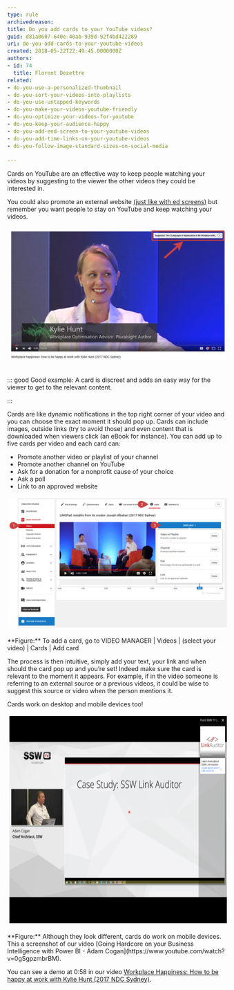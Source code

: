 ```yaml
---
type: rule
archivedreason: 
title: Do you add cards to your YouTube videos?
guid: d81a0607-640e-40ab-939d-92f4bd422289
uri: do-you-add-cards-to-your-youtube-videos
created: 2018-05-22T22:49:45.0000000Z
authors:
- id: 74
  title: Florent Dezettre
related:
- do-you-use-a-personalized-thumbnail
- do-you-sort-your-videos-into-playlists
- do-you-use-untapped-keywords
- do-you-make-your-videos-youtube-friendly
- do-you-optimize-your-videos-for-youtube
- do-you-keep-your-audience-happy
- do-you-add-end-screen-to-your-youtube-videos
- do-you-add-time-links-on-your-youtube-videos
- do-you-follow-image-standard-sizes-on-social-media

---
```


Cards on YouTube are an effective way to keep people watching your videos by suggesting to the viewer the other videos they could be interested in.

<!--endintro-->

You could also promote an external website [(just like with ed screens)](/_layouts/15/FIXUPREDIRECT.ASPX?WebId=3dfc0e07-e23a-4cbb-aac2-e778b71166a2&TermSetId=07da3ddf-0924-4cd2-a6d4-a4809ae20160&TermId=bad882c6-59d2-4a8f-97be-a15c6dc19296) but remember you want people to stay on YouTube and keep watching your videos.
<dl class="ssw15-rteElement-ImageArea"><img src="card example.png" alt="card example.png" style="margin:5px;width:808px;"><br><br></dl>

::: good
Good example: A card is discreet and adds an easy way for the viewer to get to the relevant content.

:::




Cards are like dynamic notifications in the top right corner of your video and you can choose the exact moment it should pop up. Cards can include images, outside links (try to avoid those) and even content that is downloaded when viewers click (an eBook for instance). You can add up to five cards per video and each card can:

* Promote another video or playlist of your channel
* Promote another channel on YouTube
* Ask for a donation for a nonprofit cause of your choice
* Ask a poll
* Link to an approved website

<dl class="ssw15-rteElement-ImageArea"><img src="card.png" alt="" style="margin:5px;width:808px;"><br></dl>
**Figure:** To add a card, go to VIDEO MANAGER | Videos | (select your video) | Cards | Add card

The process is then intuitive, simply add your text, your link and when should the card pop up and you’re set! Indeed make sure the card is relevant to the moment it appears. For example, if in the video someone is referring to an external source or a previous videos, it could be wise to suggest this source or video when the person mentions it.

Cards work on desktop and mobile devices too!
<dl class="ssw15-rteElement-ImageArea"><img src="youtube-card-mobile-device.png" alt="youtube-card-mobile-device.png" style="margin:5px;width:640px;height:479px;"><br></dl>
**Figure:** Although they look different, cards do work on mobile devices. This a screenshot of our video [Going Hardcore on your Business Intelligence with Power BI - Adam Cogan](https://www.youtube.com/watch?v=0gSgpzmbrBM).

You can see a demo at 0:58 in our video [Workplace Happiness: How to be happy at work with Kylie Hunt (2017 NDC Sydney)](https://www.youtube.com/watch?v=gEps81rL1-Y).
